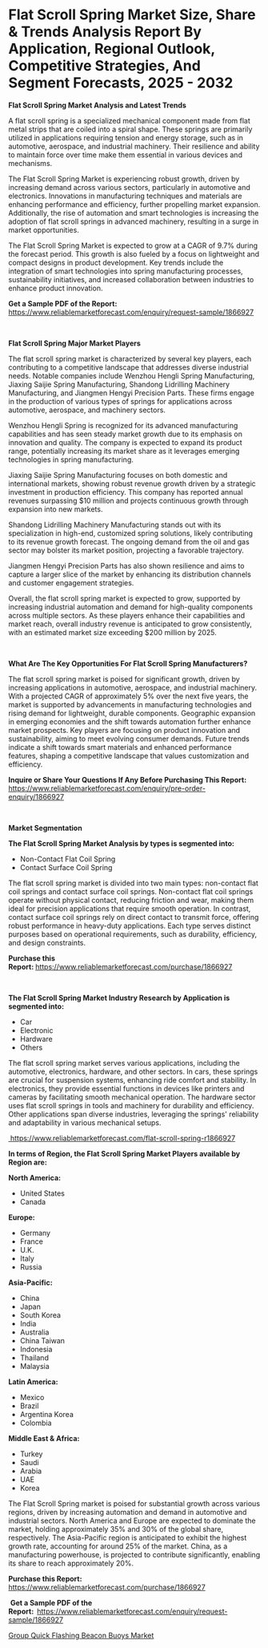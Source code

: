 <p><h1>Flat Scroll Spring Market Size, Share & Trends Analysis Report By Application, Regional Outlook, Competitive Strategies, And Segment Forecasts, 2025 - 2032</h1></p><p><strong>Flat Scroll Spring Market Analysis and Latest Trends</strong></p>
<p><p>A flat scroll spring is a specialized mechanical component made from flat metal strips that are coiled into a spiral shape. These springs are primarily utilized in applications requiring tension and energy storage, such as in automotive, aerospace, and industrial machinery. Their resilience and ability to maintain force over time make them essential in various devices and mechanisms.</p><p>The Flat Scroll Spring Market is experiencing robust growth, driven by increasing demand across various sectors, particularly in automotive and electronics. Innovations in manufacturing techniques and materials are enhancing performance and efficiency, further propelling market expansion. Additionally, the rise of automation and smart technologies is increasing the adoption of flat scroll springs in advanced machinery, resulting in a surge in market opportunities.</p><p>The Flat Scroll Spring Market is expected to grow at a CAGR of 9.7% during the forecast period. This growth is also fueled by a focus on lightweight and compact designs in product development. Key trends include the integration of smart technologies into spring manufacturing processes, sustainability initiatives, and increased collaboration between industries to enhance product innovation.</p></p>
<p><strong>Get a Sample PDF of the Report:&nbsp;</strong> <a href="https://www.reliablemarketforecast.com/enquiry/request-sample/1866927?utm_campaign=2292&utm_medium=2&utm_source=Github&utm_content=ia&utm_term=28022025&utm_id=flat-scroll-spring">https://www.reliablemarketforecast.com/enquiry/request-sample/1866927</a></p>
<p>&nbsp;</p>
<p><strong>Flat Scroll Spring Major Market Players</strong></p>
<p><p>The flat scroll spring market is characterized by several key players, each contributing to a competitive landscape that addresses diverse industrial needs. Notable companies include Wenzhou Hengli Spring Manufacturing, Jiaxing Saijie Spring Manufacturing, Shandong Lidrilling Machinery Manufacturing, and Jiangmen Hengyi Precision Parts. These firms engage in the production of various types of springs for applications across automotive, aerospace, and machinery sectors.</p><p>Wenzhou Hengli Spring is recognized for its advanced manufacturing capabilities and has seen steady market growth due to its emphasis on innovation and quality. The company is expected to expand its product range, potentially increasing its market share as it leverages emerging technologies in spring manufacturing.</p><p>Jiaxing Saijie Spring Manufacturing focuses on both domestic and international markets, showing robust revenue growth driven by a strategic investment in production efficiency. This company has reported annual revenues surpassing $10 million and projects continuous growth through expansion into new markets.</p><p>Shandong Lidrilling Machinery Manufacturing stands out with its specialization in high-end, customized spring solutions, likely contributing to its revenue growth forecast. The ongoing demand from the oil and gas sector may bolster its market position, projecting a favorable trajectory.</p><p>Jiangmen Hengyi Precision Parts has also shown resilience and aims to capture a larger slice of the market by enhancing its distribution channels and customer engagement strategies. </p><p>Overall, the flat scroll spring market is expected to grow, supported by increasing industrial automation and demand for high-quality components across multiple sectors. As these players enhance their capabilities and market reach, overall industry revenue is anticipated to grow consistently, with an estimated market size exceeding $200 million by 2025.</p></p>
<p>&nbsp;</p>
<p><strong>What Are The Key Opportunities For Flat Scroll Spring Manufacturers?</strong></p>
<p><p>The flat scroll spring market is poised for significant growth, driven by increasing applications in automotive, aerospace, and industrial machinery. With a projected CAGR of approximately 5% over the next five years, the market is supported by advancements in manufacturing technologies and rising demand for lightweight, durable components. Geographic expansion in emerging economies and the shift towards automation further enhance market prospects. Key players are focusing on product innovation and sustainability, aiming to meet evolving consumer demands. Future trends indicate a shift towards smart materials and enhanced performance features, shaping a competitive landscape that values customization and efficiency.</p></p>
<p><strong>Inquire or Share Your Questions If Any Before Purchasing This Report:</strong> <a href="https://www.reliablemarketforecast.com/enquiry/pre-order-enquiry/1866927?utm_campaign=2292&utm_medium=2&utm_source=Github&utm_content=ia&utm_term=28022025&utm_id=flat-scroll-spring">https://www.reliablemarketforecast.com/enquiry/pre-order-enquiry/1866927</a></p>
<p>&nbsp;</p>
<p><strong>Market Segmentation</strong></p>
<p><strong>The Flat Scroll Spring Market Analysis by types is segmented into:</strong></p>
<p><ul><li>Non-Contact Flat Coil Spring</li><li>Contact Surface Coil Spring</li></ul></p>
<p><p>The flat scroll spring market is divided into two main types: non-contact flat coil springs and contact surface coil springs. Non-contact flat coil springs operate without physical contact, reducing friction and wear, making them ideal for precision applications that require smooth operation. In contrast, contact surface coil springs rely on direct contact to transmit force, offering robust performance in heavy-duty applications. Each type serves distinct purposes based on operational requirements, such as durability, efficiency, and design constraints.</p></p>
<p><strong>Purchase this Report:&nbsp;</strong><a href="https://www.reliablemarketforecast.com/purchase/1866927?utm_campaign=2292&utm_medium=2&utm_source=Github&utm_content=ia&utm_term=28022025&utm_id=flat-scroll-spring">https://www.reliablemarketforecast.com/purchase/1866927</a></p>
<p>&nbsp;</p>
<p><strong>The Flat Scroll Spring Market Industry Research by Application is segmented into:</strong></p>
<p><ul><li>Car</li><li>Electronic</li><li>Hardware</li><li>Others</li></ul></p>
<p><p>The flat scroll spring market serves various applications, including the automotive, electronics, hardware, and other sectors. In cars, these springs are crucial for suspension systems, enhancing ride comfort and stability. In electronics, they provide essential functions in devices like printers and cameras by facilitating smooth mechanical operation. The hardware sector uses flat scroll springs in tools and machinery for durability and efficiency. Other applications span diverse industries, leveraging the springs' reliability and adaptability in various mechanical setups.</p></p>
<p><a href="https://www.reliablemarketforecast.com/flat-scroll-spring-r1866927?utm_campaign=2292&utm_medium=2&utm_source=Github&utm_content=ia&utm_term=28022025&utm_id=flat-scroll-spring">&nbsp;https://www.reliablemarketforecast.com/flat-scroll-spring-r1866927</a></p>
<p><strong>In terms of Region, the Flat Scroll Spring Market Players available by Region are:</strong></p>
<p>
    <p> <strong> North America: </strong>
        <ul>
            <li>United States</li>
            <li>Canada</li>
        </ul>
        </p> 
    <p> <strong> Europe: </strong>
        <ul>
            <li>Germany</li>
            <li>France</li>
            <li>U.K.</li>
            <li>Italy</li>
            <li>Russia</li>
        </ul>
        </p> 
    <p> <strong> Asia-Pacific: </strong>
        <ul>
            <li>China</li>
            <li>Japan</li>
            <li>South Korea</li>
            <li>India</li>
            <li>Australia</li>
            <li>China Taiwan</li>
            <li>Indonesia</li>
            <li>Thailand</li>
            <li>Malaysia</li>
        </ul>
        </p> 
    <p> <strong> Latin America: </strong>
        <ul>
            <li>Mexico</li>
            <li>Brazil</li>
            <li>Argentina Korea</li>
            <li>Colombia</li>
        </ul>
        </p> 
    <p> <strong> Middle East & Africa: </strong>
        <ul>
            <li>Turkey</li>
            <li>Saudi</li>
            <li>Arabia</li>
            <li>UAE</li>
            <li>Korea</li>
        </ul>
    </p>
    </p>
<p><p>The Flat Scroll Spring market is poised for substantial growth across various regions, driven by increasing automation and demand in automotive and industrial sectors. North America and Europe are expected to dominate the market, holding approximately 35% and 30% of the global share, respectively. The Asia-Pacific region is anticipated to exhibit the highest growth rate, accounting for around 25% of the market. China, as a manufacturing powerhouse, is projected to contribute significantly, enabling its share to reach approximately 20%.</p></p>
<p><strong>Purchase this Report: </strong><a href="https://www.reliablemarketforecast.com/purchase/1866927?utm_campaign=2292&utm_medium=2&utm_source=Github&utm_content=ia&utm_term=28022025&utm_id=flat-scroll-spring">https://www.reliablemarketforecast.com/purchase/1866927</a></p>
<p>&nbsp;<strong>Get a Sample PDF of the Report:&nbsp;&nbsp;</strong><a href="https://www.reliablemarketforecast.com/enquiry/request-sample/1866927?utm_campaign=2292&utm_medium=2&utm_source=Github&utm_content=ia&utm_term=28022025&utm_id=flat-scroll-spring">https://www.reliablemarketforecast.com/enquiry/request-sample/1866927</a></p>
<p><strong></strong></p>
<p><p><a href="https://github.com/schwminh2001101/Market-Research-Report-List-1/blob/main/group-quick-flashing-beacon-buoys-market.md?utm_campaign=2292&utm_medium=2&utm_source=Github&utm_content=ia&utm_term=28022025&utm_id=flat-scroll-spring">Group Quick Flashing Beacon Buoys Market</a></p></p>